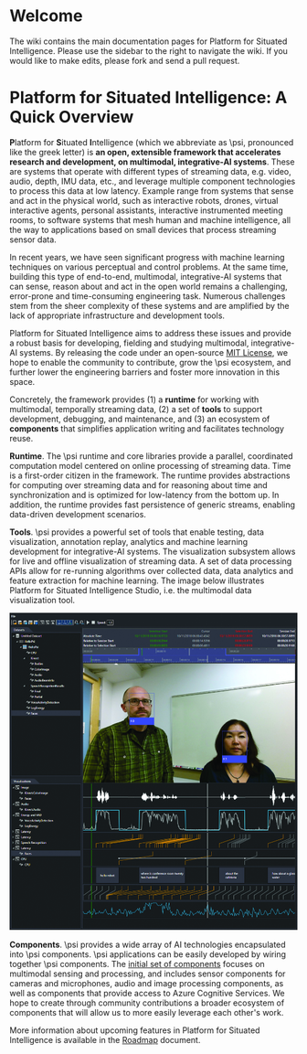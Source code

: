 # Welcome

The wiki contains the main documentation pages for Platform for Situated Intelligence. Please use the sidebar to the right to navigate the wiki. If you would like to make edits, please fork and send a pull request.

# Platform for Situated Intelligence: A Quick Overview

<b>P</b>latform for <b>S</b>ituated <b>I</b>ntelligence (which we abbreviate as \\psi, pronounced like the greek letter) is __an open, extensible framework that accelerates research and development, on multimodal, integrative-AI systems__. These are systems that operate with different types of streaming data, e.g. video, audio, depth, IMU data, etc., and leverage multiple component technologies to process this data at low latency. Example range from systems that sense and act in the physical world, such as interactive robots, drones, virtual interactive agents, personal assistants, interactive instrumented meeting rooms, to software systems that mesh human and machine intelligence, all the way to applications based on small devices that process streaming sensor data. 

In recent years, we have seen significant progress with machine learning techniques on various perceptual and control problems. At the same time, building this type of end-to-end, multimodal, integrative-AI systems that can sense, reason about and act in the open world remains a challenging, error-prone and time-consuming engineering task. Numerous challenges stem from the sheer complexity of these systems and are amplified by the lack of appropriate infrastructure and development tools.

Platform for Situated Intelligence aims to address these issues and provide a robust basis for developing, fielding and studying multimodal, integrative-AI systems. By releasing the code under an open-source [MIT License](https://github.com/Microsoft/psi/blob/master/LICENSE.txt), we hope to enable the community to contribute, grow the \\psi ecosystem, and further lower the engineering barriers and foster more innovation in this space.

Concretely, the framework provides (1) a **runtime** for working with multimodal, temporally streaming data, (2) a set of **tools** to support development, debugging, and maintenance, and (3) an ecosystem of **components** that simplifies application writing and facilitates technology reuse. 

**Runtime**. The \\psi runtime and core libraries provide a parallel, coordinated computation model centered on online processing of streaming data. Time is a first-order citizen in the framework. The runtime provides abstractions for computing over streaming data and for reasoning about time and synchronization and is optimized for low-latency from the bottom up. In addition, the runtime provides fast persistence of generic streams, enabling data-driven development scenarios.

**Tools**. \\psi provides a powerful set of tools that enable testing, data visualization, annotation replay, analytics and machine learning development for integrative-AI systems. The visualization subsystem allows for live and offline visualization of streaming data. A set of data processing APIs allow for re-running algorithms over collected data, data analytics and feature extraction for machine learning. The image below illustrates Platform for Situated Intelligence Studio, i.e. the multimodal data visualization tool.

![Platform for Situated Intelligence Studio](PsiStudio.jpg)

**Components**. \\psi provides a wide array of AI technologies encapsulated into \\psi components. \\psi applications can be easily developed by wiring together \\psi components. The [initial set of components](List-of-Components) focuses on multimodal sensing and processing, and includes sensor components for cameras and microphones, audio and image processing components, as well as components that provide access to Azure Cognitive Services. We hope to create through community contributions a broader ecosystem of components that will allow us to more easily leverage each other's work.

More information about upcoming features in Platform for Situated Intelligence is available in the [Roadmap](Roadmap) document.
